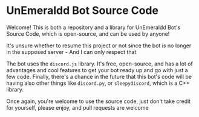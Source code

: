 # UnEmeraldd Bot Source Code

Welcome! This is both a repository and a library for UnEmeraldd Bot's Source Code, which is open-source, and can be used by anyone!

It's unsure whether to resume this project or not since the bot is no longer in the supposed server - And I can only respect that

The bot uses the `discord.js` library. It's free, open-source, and has a lot of advantages and cool features to get your bot ready up and go with just a few code. Finally, there's a chance in the future that this bot's code will be having also other things like `discord.py`, or `sleepydiscord`, which is a C++ library.

Once again, you're welcome to use the source code, just don't take credit for yourself, please enjoy, and pull requests are welcome
